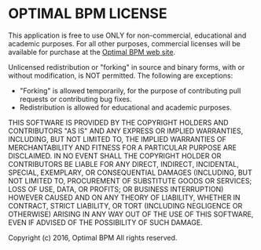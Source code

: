 OPTIMAL BPM LICENSE
=======

This application is free to use ONLY for non-commercial, educational and academic purposes.
For all other purposes, commercial licenses will be available for purchase at the [Optimal BPM web site](https://www.optimalbpm.se).

Unlicensed redistribution or "forking" in source and binary forms, with or without modification, is NOT permitted.
The following are exceptions:

* "Forking" is allowed temporarily, for the purpose of contributing pull requests or contributing bug fixes.
* Redistribution is allowed for educational and academic purposes.


THIS SOFTWARE IS PROVIDED BY THE COPYRIGHT HOLDERS AND CONTRIBUTORS "AS IS"
AND ANY EXPRESS OR IMPLIED WARRANTIES, INCLUDING, BUT NOT LIMITED TO, THE
IMPLIED WARRANTIES OF MERCHANTABILITY AND FITNESS FOR A PARTICULAR PURPOSE ARE
DISCLAIMED. IN NO EVENT SHALL THE COPYRIGHT HOLDER OR CONTRIBUTORS BE LIABLE
FOR ANY DIRECT, INDIRECT, INCIDENTAL, SPECIAL, EXEMPLARY, OR CONSEQUENTIAL
DAMAGES (INCLUDING, BUT NOT LIMITED TO, PROCUREMENT OF SUBSTITUTE GOODS OR
SERVICES; LOSS OF USE, DATA, OR PROFITS; OR BUSINESS INTERRUPTION) HOWEVER
CAUSED AND ON ANY THEORY OF LIABILITY, WHETHER IN CONTRACT, STRICT LIABILITY,
OR TORT (INCLUDING NEGLIGENCE OR OTHERWISE) ARISING IN ANY WAY OUT OF THE USE
OF THIS SOFTWARE, EVEN IF ADVISED OF THE POSSIBILITY OF SUCH DAMAGE.

Copyright (c) 2016, Optimal BPM
All rights reserved.
